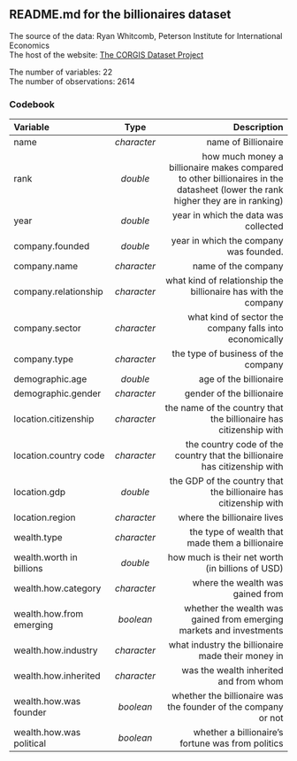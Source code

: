 ## README.md for the billionaires dataset  
The source of the data: Ryan Whitcomb,  Peterson Institute for International Economics  
The host of the website: [The CORGIS Dataset Project](https://think.cs.vt.edu/corgis/csv/billionaires/)

The number of variables: 22  
The number of observations: 2614

### Codebook
| Variable | Type | Description
|:---------|:----:|-----------:|
|name |_character_|name of Billionaire|
|rank |_double_ |how much money a billionaire makes compared to other billionaires in the datasheet (lower the rank higher they are in ranking)|  
|year |_double_ |year in which the data was collected |  
|company.founded| _double_| year in which the company was founded.|  
|company.name |_character_ |name of the company  |
|company.relationship |_character_|what kind of relationship the billionaire has with the company|  
|company.sector |_character_|what kind of sector the company falls into economically|  
|company.type |_character_|the type of business of the company|  
|demographic.age |_double_|age of the billionaire|  
|demographic.gender |_character_|gender of the billionaire  |
|location.citizenship |_character_|the name of the country that the billionaire has citizenship with|
|location.country code |_character_|the country code of the country that the billionaire has citizenship with|  
|location.gdp |_double_|the GDP of the country that the billionaire has citizenship with|  
|location.region |_character_|where the billionaire lives|
|wealth.type |_character_|the type of wealth that made them a billionaire|  
|wealth.worth in billions |_double_|how much is their net worth (in billions of USD)|
|wealth.how.category |_character_|where the wealth was gained from  |
|wealth.how.from emerging |_boolean_|whether the wealth was gained from emerging markets and investments  |
|wealth.how.industry |_character_|what industry the billionaire made their money in|  
|wealth.how.inherited|_character_|was the wealth inherited and from whom  |
|wealth.how.was founder |_boolean_| whether the billionaire was the founder of the company or not  |
|wealth.how.was political |_boolean_|whether a billionaire’s fortune was from politics|

